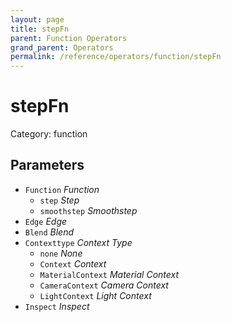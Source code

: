 ```yaml
---
layout: page
title: stepFn
parent: Function Operators
grand_parent: Operators
permalink: /reference/operators/function/stepFn
---
```


# stepFn

Category: function



## Parameters

* `Function` *Function*
  * `step` *Step*
  * `smoothstep` *Smoothstep*
* `Edge` *Edge*
* `Blend` *Blend*
* `Contexttype` *Context Type*
  * `none` *None*
  * `Context` *Context*
  * `MaterialContext` *Material Context*
  * `CameraContext` *Camera Context*
  * `LightContext` *Light Context*
* `Inspect` *Inspect*